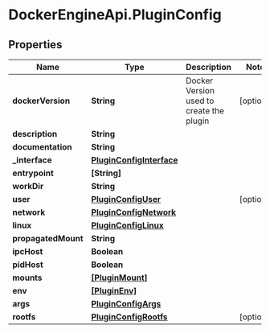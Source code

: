 # DockerEngineApi.PluginConfig

## Properties
Name | Type | Description | Notes
------------ | ------------- | ------------- | -------------
**dockerVersion** | **String** | Docker Version used to create the plugin | [optional] 
**description** | **String** |  | 
**documentation** | **String** |  | 
**_interface** | [**PluginConfigInterface**](PluginConfigInterface.md) |  | 
**entrypoint** | **[String]** |  | 
**workDir** | **String** |  | 
**user** | [**PluginConfigUser**](PluginConfigUser.md) |  | [optional] 
**network** | [**PluginConfigNetwork**](PluginConfigNetwork.md) |  | 
**linux** | [**PluginConfigLinux**](PluginConfigLinux.md) |  | 
**propagatedMount** | **String** |  | 
**ipcHost** | **Boolean** |  | 
**pidHost** | **Boolean** |  | 
**mounts** | [**[PluginMount]**](PluginMount.md) |  | 
**env** | [**[PluginEnv]**](PluginEnv.md) |  | 
**args** | [**PluginConfigArgs**](PluginConfigArgs.md) |  | 
**rootfs** | [**PluginConfigRootfs**](PluginConfigRootfs.md) |  | [optional] 


